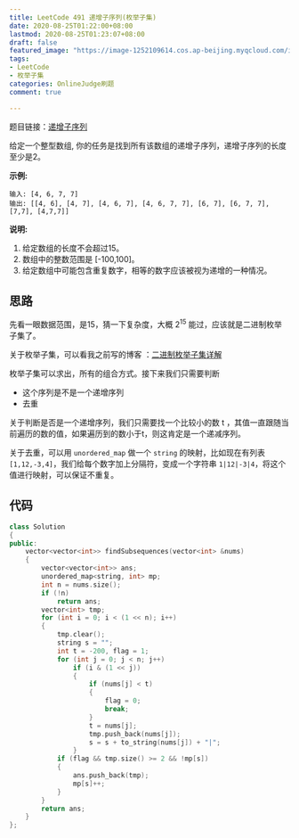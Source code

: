 ```yaml
---
title: LeetCode 491 递增子序列(枚举子集)
date: 2020-08-25T01:22:00+08:00
lastmod: 2020-08-25T01:23:07+08:00
draft: false
featured_image: "https://image-1252109614.cos.ap-beijing.myqcloud.com/img/20210508221015.png"
tags:
- LeetCode
- 枚举子集
categories: OnlineJudge刷题
comment: true

---
```


题目链接：[递增子序列](https://leetcode-cn.com/problems/increasing-subsequences/)

给定一个整型数组, 你的任务是找到所有该数组的递增子序列，递增子序列的长度至少是2。

**示例:**

```
输入: [4, 6, 7, 7]
输出: [[4, 6], [4, 7], [4, 6, 7], [4, 6, 7, 7], [6, 7], [6, 7, 7], [7,7], [4,7,7]]
```

**说明:**

1. 给定数组的长度不会超过15。
2. 数组中的整数范围是 [-100,100]。
3. 给定数组中可能包含重复数字，相等的数字应该被视为递增的一种情况。

## 思路

先看一眼数据范围，是15，猜一下复杂度，大概 $2^{15}$ 能过，应该就是二进制枚举子集了。

关于枚举子集，可以看我之前写的博客 ：[二进制枚举子集详解](https://blog.csdn.net/riba2534/article/details/79834558)

枚举子集可以求出，所有的组合方式。接下来我们只需要判断

- 这个序列是不是一个递增序列
- 去重

关于判断是否是一个递增序列，我们只需要找一个比较小的数 t ，其值一直跟随当前遍历的数的值，如果遍历到的数小于t，则这肯定是一个递减序列。

关于去重，可以用 `unordered_map` 做一个 `string` 的映射，比如现在有列表 `[1,12,-3,4]`，我们给每个数字加上分隔符，变成一个字符串 `1|12|-3|4`，将这个值进行映射，可以保证不重复。

## 代码

```cpp
class Solution
{
public:
    vector<vector<int>> findSubsequences(vector<int> &nums)
    {
        vector<vector<int>> ans;
        unordered_map<string, int> mp;
        int n = nums.size();
        if (!n)
            return ans;
        vector<int> tmp;
        for (int i = 0; i < (1 << n); i++)
        {
            tmp.clear();
            string s = "";
            int t = -200, flag = 1;
            for (int j = 0; j < n; j++)
                if (i & (1 << j))
                {
                    if (nums[j] < t)
                    {
                        flag = 0;
                        break;
                    }
                    t = nums[j];
                    tmp.push_back(nums[j]);
                    s = s + to_string(nums[j]) + "|";
                }
            if (flag && tmp.size() >= 2 && !mp[s])
            {
                ans.push_back(tmp);
                mp[s]++;
            }
        }
        return ans;
    }
};
```

